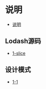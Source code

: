 # 说明

* [说明](./README.md)

## Lodash源码

* [1-slice](./lodash/1-slice.md)

## 设计模式

* [1-1](./design/1-1.md)
